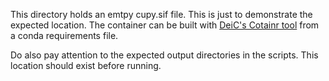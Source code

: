 This directory holds an emtpy cupy.sif file. This is just to demonstrate the expected location.
The container can be built with [DeiC's Cotainr tool](https://github.com/DeiC-HPC/cotainr) from a conda requirements file.

Do also pay attention to the expected output directories in the scripts. This location should exist before running.
